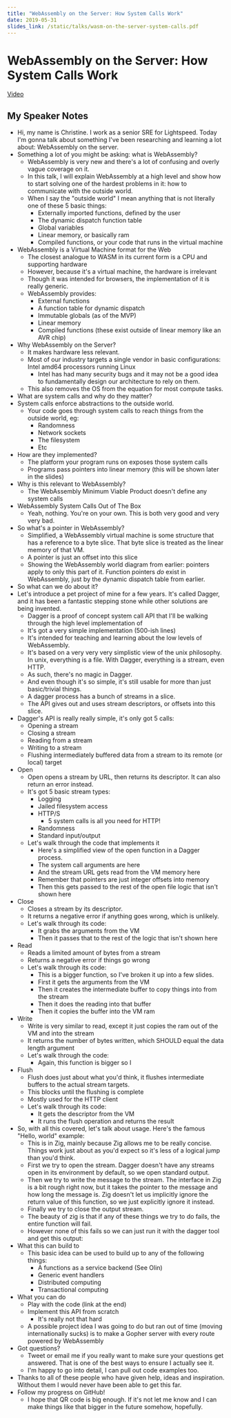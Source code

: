 ```yaml
---
title: "WebAssembly on the Server: How System Calls Work"
date: 2019-05-31
slides_link: /static/talks/wasm-on-the-server-system-calls.pdf
---
```


# WebAssembly on the Server: How System Calls Work

[Video](https://www.youtube.com/watch?v=G4l8RX0tA3E)

## My Speaker Notes

* Hi, my name is Christine. I work as a senior SRE for Lightspeed. Today I'm gonna talk about something I've been researching and learning a lot about: WebAssembly on the server.
* Something a lot of you might be asking: what is WebAssembly?
    * WebAssembly is very new and there's a lot of confusing and overly vague coverage on it. 
    * In this talk, I will explain WebAssembly at a high level and show how to start solving one of the hardest problems in it: how to communicate with the outside world.
    * When I say the "outside world" I mean anything that is not literally one of these 5 basic things:
        * Externally imported functions, defined by the user
        * The dynamic dispatch function table
        * Global variables
        * Linear memory, or basically ram
        * Compiled functions, or your code that runs in the virtual machine
* WebAssembly is a Virtual Machine format for the Web
    * The closest analogue to WASM in its current form is a CPU and supporting hardware
    * However, because it's a virtual machine, the hardware is irrelevant
    * Though it was intended for browsers, the implementation of it is really generic.
    * WebAssembly provides:
        * External functions
        * A function table for dynamic dispatch
        * Immutable globals (as of the MVP)
        * Linear memory
        * Compiled functions (these exist outside of linear memory like an AVR chip)
* Why WebAssembly on the Server?
    * It makes hardware less relevant.
    * Most of our industry targets a single vendor in basic configurations: Intel amd64 processors running Linux
        * Intel has had many security bugs and it may not be a good idea to fundamentally design our architecture to rely on them.
    * This also removes the OS from the equation for most compute tasks.
* What are system calls and why do they matter?
* System calls enforce abstractions to the outside world.
    * Your code goes through system calls to reach things from the outside world, eg:
        * Randomness
        * Network sockets
        * The filesystem
        * Etc
* How are they implemented?
    * The platform your program runs on exposes those system calls
    * Programs pass pointers into linear memory (this will be shown later in the slides)
* Why is this relevant to WebAssembly?
    * The WebAssembly Minimum Viable Product doesn't define any system calls
* WebAssembly System Calls Out of The Box
    * Yeah, nothing. You're on your own. This is both very good and very very bad.
* So what's a pointer in WebAssembly?
    * Simplified, a WebAssembly virtual machine is some structure that has a reference to a byte slice. That byte slice is treated as the linear memory of that VM.
    * A pointer is just an offset into this slice
    * Showing the WebAssembly world diagram from earlier: pointers apply to only this part of it. Function pointers _do_ exist in WebAssembly, just by the dynamic dispatch table from earlier.
* So what can we do about it?
* Let's introduce a pet project of mine for a few years. It's called Dagger, and it has been a fantastic stepping stone while other solutions are being invented.
    * Dagger is a proof of concept system call API that I'll be walking through the high level implementation of
    * It's got a very simple implementation (500-ish lines)
    * It's intended for teaching and learning about the low levels of WebAssembly.
    * It's based on a very very very simplistic view of the unix philosophy. In unix, everything is a file. With Dagger, everything is a stream, even HTTP.
    * As such, there's no magic in Dagger.
    * And even though it's so simple, it's still usable for more than just basic/trivial things.
    * A dagger process has a bunch of streams in a slice.
    * The API gives out and uses stream descriptors, or offsets into this slice.
* Dagger's API is really really simple, it's only got 5 calls:
    * Opening a stream
    * Closing a stream
    * Reading from a stream
    * Writing to a stream
    * Flushing intermediately buffered data from a stream to its remote (or local) target
* Open
    * Open opens a stream by URL, then returns its descriptor. It can also return an error instead.
    * It's got 5 basic stream types:
        * Logging
        * Jailed filesystem access
        * HTTP/S
            * 5 system calls is all you need for HTTP!
        * Randomness
        * Standard input/output
    * Let's walk through the code that implements it
        * Here's a simplified view of the open function in a Dagger process.
        * The system call arguments are here
        * And the stream URL gets read from the VM memory here
        * Remember that pointers are just integer offsets into memory
        * Then this gets passed to the rest of the open file logic that isn't shown here
* Close
    * Closes a stream by its descriptor.
    * It returns a negative error if anything goes wrong, which is unlikely.
    * Let's walk through its code:
        * It grabs the arguments from the VM
        * Then it passes that to the rest of the logic that isn't shown here
* Read
    * Reads a limited amount of bytes from a stream
    * Returns a negative error if things go wrong
    * Let's walk through its code:
        * This is a bigger function, so I've broken it up into a few slides.
        * First it gets the arguments from the VM
        * Then it creates the intermediate buffer to copy things into from the stream
        * Then it does the reading into that buffer
        * Then it copies the buffer into the VM ram
* Write
    * Write is very similar to read, except it just copies the ram out of the VM and into the stream
    * It returns the number of bytes written, which SHOULD equal the data length argument
    * Let's walk through the code:
        * Again, this function is bigger so I 
* Flush
    * Flush does just about what you'd think, it flushes intermediate buffers to the actual stream targets.
    * This blocks until the flushing is complete
    * Mostly used for the HTTP client
    * Let's walk through its code:
        * It gets the descriptor from the VM
        * It runs the flush operation and returns the result
* So, with all this covered, let's talk about usage. Here's the famous "Hello, world" example:
    * This is in Zig, mainly because Zig allows me to be really concise. Things work just about as you'd expect so it's less of a logical jump than you'd think.
    * First we try to open the stream. Dagger doesn't have any streams open in its environment by default, so we open standard output.
    * Then we try to write the message to the stream. The interface in Zig is a bit rough right now, but it takes the pointer to the message and how long the message is. Zig doesn't let us implicitly ignore the return value of this function, so we just explicitly ignore it instead.
    * Finally we try to close the output stream.
    * The beauty of zig is that if any of these things we try to do fails, the entire function will fail.
    * However none of this fails so we can just run it with the dagger tool and get this output:
* What this can build to
    * This basic idea can be used to build up to any of the following things:
        * A functions as a service backend (See Olin)
        * Generic event handlers
        * Distributed computing
        * Transactional computing
* What you can do
    * Play with the code (link at the end)
    * Implement this API from scratch
        * It's really not that hard
    * A possible project idea I was going to do but ran out of time (moving internationally sucks) is to make a Gopher server with every route powered by WebAssembly
* Got questions?
    * Tweet or email me if you really want to make sure your questions get answered. That is one of the best ways to ensure I actually see it.
    * I'm happy to go into detail, I can pull out code examples too.
* Thanks to all of these people who have given help, ideas and inspiration. Without them I would never have been able to get this far.
* Follow my progress on GitHub!
    * I hope that QR code is big enough. If it's not let me know and I can make things like that bigger in the future somehow, hopefully.
